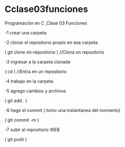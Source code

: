# Cclase03funciones
Programación en C ,Clase 03 Funciones

-1 crear una carpeta

-2 clonar el repositorio propio en esa carpeta 

( git clone mi-repositorio ) //Clona un repositorio

-3 ingresar a la carpeta clonada 

( cd ) //Entra en un repositorio

-4 trabajo en la carpeta

-5 agrego cambios y archivos

( git add . ) 

-6 hago el commit ( tomo una instantanea del momento)

( git commit -m )

-7 subir al repositorio WEB

( git push )
